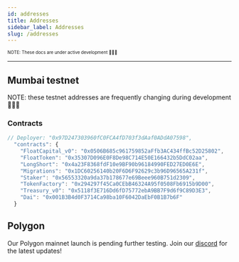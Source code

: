 ```yaml
---
id: addresses
title: Addresses
sidebar_label: Addresses
slug: /addresses
---
```


<sub><sup> NOTE: These docs are under active development 👷‍♀️👷 </sup></sub>

---

## Mumbai testnet

NOTE: these testnet addresses are frequently changing during development 👷‍♀️👷

<!-- See our contract **[Deployer address](https://mumbai.polygonscan.com/address/0x97D247303960fC0FCA4fD703f3dAaf0ADdA07598/)** to keep abreast with the latest deployments. -->

### Contracts

```javascript
// Deployer: "0x97D247303960fC0FCA4fD703f3dAaf0ADdA07598",
  "contracts": {
    "FloatCapital_v0": "0x0506B685c961759852aFfb3AC434ffBc52D25802",
    "FloatToken": "0x35307D096E0F8De98C714E50E166432b5DdC02aa",
    "LongShort": "0x4a23F8368fdF10e9BF90b96184990FED27ED0E6E",
    "Migrations": "0x1DC60256140b20F6D6F92629c3b96D96565A231f",
    "Staker": "0x56553320a9da37b178677e69Beee960B751d2309",
    "TokenFactory": "0x294297f45Ca0CEbB46324A95f0508Fb6915b9D00",
    "Treasury_v0": "0x5118f3E716Dd6fD75772ebA9BB7F9d6f9C89D3E3",
    "Dai": "0x001B3B4d0F3714Ca98ba10F6042DaEbF0B1B7b6F"
  }
```

<!-- ### Markets

```javascript
EthKillers Long = "0x46bf3286cd38B1cb53885Feb08ED61752946dDd8",
EthKillers Short = "0xfF76E7090c7F4645dF52562DfE7CC9504A1Ab911",
PM1 Long = "0xf1f7F7d9654F4A9d0C0c063cbE815A045F21C52C",
PM1 Short = "0xC1e97E49106ad8C80cb5F3432F98d34c9278e9D0",
PM2 Long = "0xDc24f4BD4F9dAC21aBd2e497479D18a87009Fad4",
PM2 Short = "0x75e8EEFfCe2A345aa419bE87C0bA20f8Bc2A72cD",
``` -->

## Polygon

Our Polygon mainnet launch is pending further testing.
Join our [discord](https://discord.gg/qesr2KZAhn) for the latest updates!

